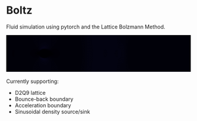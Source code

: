 # Boltz
Fluid simulation using pytorch and the Lattice Bolzmann Method.

![flow with circle](assets/flow_circle.gif)

Currently supporting:
- D2Q9 lattice
- Bounce-back boundary
- Acceleration boundary
- Sinusoidal density source/sink